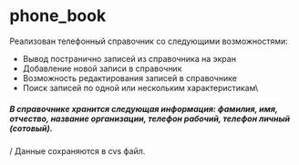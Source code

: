 # phone_book
Реализован телефонный справочник со следующими возможностями:
- Вывод постранично записей из справочника на экран
- Добавление новой записи в справочник
- Возможность редактирования записей в справочнике
- Поиск записей по одной или нескольким характеристикам\
  
<h5>В справочнике хранится следующая информация: фамилия, имя, отчество, название организации, телефон рабочий, телефон личный (сотовый).</h5>/
Данные сохраняются в cvs файл.
 
